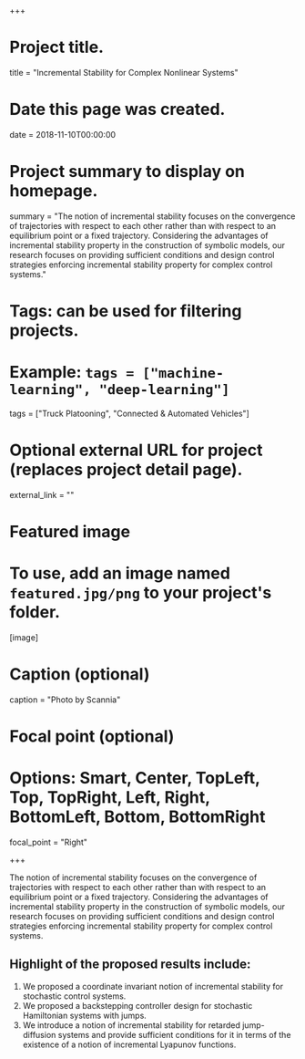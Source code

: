 +++
# Project title.
title = "Incremental Stability for Complex Nonlinear Systems"

# Date this page was created.
date = 2018-11-10T00:00:00

# Project summary to display on homepage.
summary = "The notion of incremental stability focuses on the convergence of trajectories with respect to each other rather than with respect to an equilibrium point or a fixed trajectory. Considering the advantages of incremental stability property in the construction of symbolic models, our research focuses on providing sufficient conditions and design control strategies enforcing incremental stability property for complex control systems."

# Tags: can be used for filtering projects.
# Example: `tags = ["machine-learning", "deep-learning"]`
tags = ["Truck Platooning", "Connected & Automated Vehicles"]

# Optional external URL for project (replaces project detail page).
external_link = ""

# Featured image
# To use, add an image named `featured.jpg/png` to your project's folder. 
[image]
  # Caption (optional)
  caption = "Photo by Scannia"

  # Focal point (optional)
  # Options: Smart, Center, TopLeft, Top, TopRight, Left, Right, BottomLeft, Bottom, BottomRight
  focal_point = "Right"

+++

The notion of incremental stability focuses on the convergence of trajectories with respect to each other rather than with respect to an equilibrium point or a fixed trajectory. Considering the advantages of incremental stability property in the construction of symbolic models, our research focuses on providing sufficient conditions and design control strategies enforcing incremental stability property for complex control systems.
## Highlight of the proposed results include:
1. We proposed a coordinate invariant notion of incremental stability for stochastic control systems.
2. We proposed a backstepping controller design for stochastic Hamiltonian systems with jumps.
3. We introduce a notion of incremental stability for retarded jump-diffusion systems and provide sufficient conditions for it in terms of the existence of a notion of incremental Lyapunov functions.
